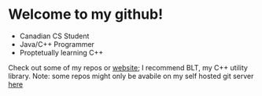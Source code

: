 # Welcome to my github!
- Canadian CS Student
- Java/C++ Programmer
- Proptetually learning C++

Check out some of my repos or [website](https://tpgc.me/); I recommend BLT, my C++ utility library.
Note: some repos might only be avabile on my self hosted git server [here](https://git.tpgc.me)
